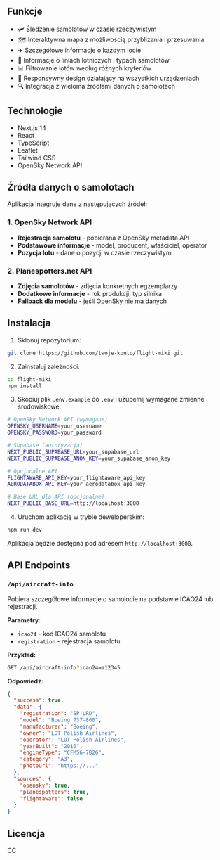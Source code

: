 ## Funkcje

- 🛩️ Śledzenie samolotów w czasie rzeczywistym
- 🗺️ Interaktywna mapa z możliwością przybliżania i przesuwania
- ✈️ Szczegółowe informacje o każdym locie
- 🏢 Informacje o liniach lotniczych i typach samolotów
- 📊 Filtrowanie lotów według różnych kryteriów
- 📱 Responsywny design działający na wszystkich urządzeniach
- 🔍 Integracja z wieloma źródłami danych o samolotach

## Technologie

- Next.js 14
- React
- TypeScript
- Leaflet
- Tailwind CSS
- OpenSky Network API

## Źródła danych o samolotach

Aplikacja integruje dane z następujących źródeł:

### 1. OpenSky Network API
- **Rejestracja samolotu** - pobierana z OpenSky metadata API
- **Podstawowe informacje** - model, producent, właściciel, operator
- **Pozycja lotu** - dane o pozycji w czasie rzeczywistym

### 2. Planespotters.net API
- **Zdjęcia samolotów** - zdjęcia konkretnych egzemplarzy
- **Dodatkowe informacje** - rok produkcji, typ silnika
- **Fallback dla modelu** - jeśli OpenSky nie ma danych

## Instalacja

1. Sklonuj repozytorium:
```bash
git clone https://github.com/twoje-konto/flight-miki.git
```

2. Zainstaluj zależności:
```bash
cd flight-miki
npm install
```

3. Skopiuj plik `.env.example` do `.env` i uzupełnij wymagane zmienne środowiskowe:

```bash
# OpenSky Network API (wymagane)
OPENSKY_USERNAME=your_username
OPENSKY_PASSWORD=your_password

# Supabase (autoryzacja)
NEXT_PUBLIC_SUPABASE_URL=your_supabase_url
NEXT_PUBLIC_SUPABASE_ANON_KEY=your_supabase_anon_key

# Opcjonalne API
FLIGHTAWARE_API_KEY=your_flightaware_api_key
AERODATABOX_API_KEY=your_aerodatabox_api_key

# Base URL dla API (opcjonalne)
NEXT_PUBLIC_BASE_URL=http://localhost:3000
```

4. Uruchom aplikację w trybie deweloperskim:
```bash
npm run dev
```

Aplikacja będzie dostępna pod adresem `http://localhost:3000`.

## API Endpoints

### `/api/aircraft-info`
Pobiera szczegółowe informacje o samolocie na podstawie ICAO24 lub rejestracji.

**Parametry:**
- `icao24` - kod ICAO24 samolotu
- `registration` - rejestracja samolotu

**Przykład:**
```bash
GET /api/aircraft-info?icao24=a12345
```

**Odpowiedź:**
```json
{
  "success": true,
  "data": {
    "registration": "SP-LRD",
    "model": "Boeing 737-800",
    "manufacturer": "Boeing",
    "owner": "LOT Polish Airlines",
    "operator": "LOT Polish Airlines",
    "yearBuilt": "2010",
    "engineType": "CFM56-7B26",
    "category": "A3",
    "photoUrl": "https://..."
  },
  "sources": {
    "opensky": true,
    "planespotters": true,
    "flightaware": false
  }
}
```

## Licencja

CC
